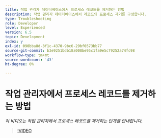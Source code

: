 ```yaml
---
title: 작업 관리자 데이터베이스에서 프로세스 레코드를 제거하는 방법
description: 작업 관리자 데이터베이스에서 레코드의 프로세스 제거를 구성합니다.
type: Troubleshooting
role: Developer
level: Experienced
version: 6.5
topic: Development
index: y
exl-id: 090bba8d-3f1c-4370-9bc6-29bf0573bb77
source-git-commit: b3e9251bdb18a008be95c1fa9e5c79252a74fc98
workflow-type: tm+mt
source-wordcount: '43'
ht-degree: 0%

---
```


# 작업 관리자에서 프로세스 레코드를 제거하는 방법

*이 비디오는 작업 관리자에서 프로세스 레코드를 제거하는 단계를 안내합니다.*

>[!VIDEO](https://video.tv.adobe.com/v/335577?quality=12&learn=on)
